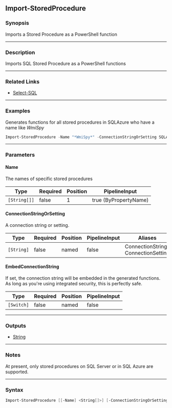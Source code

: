 Import-StoredProcedure
----------------------

### Synopsis
Imports a Stored Procedure as a PowerShell function

---

### Description

Imports SQL Stored Procedure as a PowerShell functions

---

### Related Links
* [Select-SQL](Select-SQL)

---

### Examples
Generates functions for all stored procedures in SQLAzure who have a name like *WmiSpy*

```PowerShell
Import-StoredProcedure -Name "*WmiSpy*" -ConnectionStringOrSetting SQLAzureConnectionString -EmbedConnectionString
```

---

### Parameters
#### **Name**
The names of specific stored procedures

|Type        |Required|Position|PipelineInput        |
|------------|--------|--------|---------------------|
|`[String[]]`|false   |1       |true (ByPropertyName)|

#### **ConnectionStringOrSetting**
A connection string or setting.

|Type      |Required|Position|PipelineInput|Aliases                               |
|----------|--------|--------|-------------|--------------------------------------|
|`[String]`|false   |named   |false        |ConnectionString<br/>ConnectionSetting|

#### **EmbedConnectionString**
If set, the connection string will be embedded in the generated functions.  As long as you're using integrated security, this is perfectly safe.

|Type      |Required|Position|PipelineInput|
|----------|--------|--------|-------------|
|`[Switch]`|false   |named   |false        |

---

### Outputs
* [String](https://learn.microsoft.com/en-us/dotnet/api/System.String)

---

### Notes
At present, only stored procedures on SQL Server or in SQL Azure are supported.

---

### Syntax
```PowerShell
Import-StoredProcedure [[-Name] <String[]>] [-ConnectionStringOrSetting <String>] [-EmbedConnectionString] [<CommonParameters>]
```
